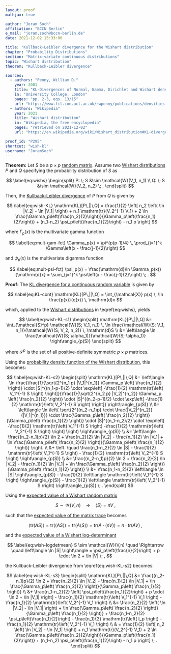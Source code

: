 ```yaml
---
layout: proof
mathjax: true

author: "Joram Soch"
affiliation: "BCCN Berlin"
e_mail: "joram.soch@bccn-berlin.de"
date: 2021-12-02 15:33:00

title: "Kullback-Leibler divergence for the Wishart distribution"
chapter: "Probability Distributions"
section: "Matrix-variate continuous distributions"
topic: "Wishart distribution"
theorem: "Kullback-Leibler divergence"

sources:
  - authors: "Penny, William D."
    year: 2001
    title: "KL-Divergences of Normal, Gamma, Dirichlet and Wishart densities"
    in: "University College, London"
    pages: "pp. 2-3, eqs. 13/15"
    url: "https://www.fil.ion.ucl.ac.uk/~wpenny/publications/densities.ps"
  - authors: "Wikipedia"
    year: 2021
    title: "Wishart distribution"
    in: "Wikipedia, the free encyclopedia"
    pages: "retrieved on 2021-12-02"
    url: "https://en.wikipedia.org/wiki/Wishart_distribution#KL-divergence"

proof_id: "P295"
shortcut: "wish-kl"
username: "JoramSoch"
---
```



**Theorem:** Let $S$ be a $p \times p$ [random matrix](/D/rmat). Assume two [Wishart distributions](/D/wish) $P$ and $Q$ specifying the probability distribution of $S$ as

$$ \label{eq:wishs}
\begin{split}
P: \; S &\sim \mathcal{W}(V_1, n_1) \\
Q: \; S &\sim \mathcal{W}(V_2, n_2) \; .
\end{split}
$$

Then, the [Kullback-Leibler divergence](/D/kl) of $P$ from $Q$ is given by

$$ \label{eq:wish-KL}
\mathrm{KL}[P\,||\,Q] = \frac{1}{2} \left[ n_2 \left( \ln |V_2| - \ln |V_1| \right) + n_1 \mathrm{tr}(V_2^{-1} V_1) + 2 \ln \frac{\Gamma_p\left(\frac{n_2}{2}\right)}{\Gamma_p\left(\frac{n_1}{2}\right)} + (n_1-n_2) \psi_p\left(\frac{n_1}{2}\right) - n_1 p \right]
$$

where $\Gamma_p(x)$ is the multivariate gamma function

$$ \label{eq:mult-gam-fct}
\Gamma_p(x) = \pi^{p(p-1)/4} \, \prod_{j=1}^k \Gamma\left(x - \frac{j-1}{2}\right)
$$

and $\psi_p(x)$ is the multivariate digamma function

$$ \label{eq:mult-psi-fct}
\psi_p(x) = \frac{\mathrm{d}\ln \Gamma_p(x)}{\mathrm{d}x} = \sum_{j=1}^k \psi\left(x - \frac{j-1}{2}\right) \; .
$$


**Proof:** The [KL divergence for a continuous random variable](/D/kl) is given by 

$$ \label{eq:KL-cont}
\mathrm{KL}[P\,||\,Q] = \int_{\mathcal{X}} p(x) \, \ln \frac{p(x)}{q(x)} \, \mathrm{d}x
$$

which, applied to the [Wishart distributions](/D/wish) in \eqref{eq:wishs}, yields

$$ \label{eq:wish-KL-s1}
\begin{split}
\mathrm{KL}[P\,||\,Q] &= \int_{\mathcal{S}^p} \mathcal{W}(S; V_1, n_1) \, \ln \frac{\mathcal{W}(S; V_1, n_1)}{\mathcal{W}(S; V_2, n_2)} \, \mathrm{d}S \\
&= \left\langle \ln \frac{\mathcal{W}(S; \alpha_1)}{\mathcal{W}(S; \alpha_1)} \right\rangle_{p(S)}
\end{split}
$$

where $\mathcal{S}^p$ is the set of all positive-definite symmetric $p \times p$ matrices.

Using the [probability density function of the Wishart distribution](/P/wish-pdf), this becomes:

$$ \label{eq:wish-KL-s2}
\begin{split}
\mathrm{KL}[P\,||\,Q] &= \left\langle \ln \frac{\frac{1}{\sqrt{2^{n_1 p} |V_1|^{n_1}} \Gamma_p \left( \frac{n_1}{2} \right)} \cdot |S|^{(n_1-p-1)/2} \cdot \exp\left[ -\frac{1}{2} \mathrm{tr}\left( V_1^{-1} S \right) \right]}{\frac{1}{\sqrt{2^{n_2 p} |V_2|^{n_2}} \Gamma_p \left( \frac{n_2}{2} \right)} \cdot |S|^{(n_2-p-1)/2} \cdot \exp\left[ -\frac{1}{2} \mathrm{tr}\left( V_2^{-1} S \right) \right]} \right\rangle_{p(S)} \\
&= \left\langle \ln \left( \sqrt{2^{(n_2-n_1)p} \cdot \frac{|V_2|^{n_2}}{|V_1|^{n_1}}} \cdot \frac{\Gamma_p\left( \frac{n_2}{2} \right)}{\Gamma_p\left( \frac{n_1}{2} \right)} \cdot |S|^{(n_1-n_2)/2} \cdot \exp\left[ -\frac{1}{2} \mathrm{tr}\left( V_1^{-1} S \right) -\frac{1}{2} \mathrm{tr}\left( V_2^{-1} S \right) \right] \right) \right\rangle_{p(S)} \\
&= \left\langle \frac{(n_2-n_1)p}{2} \ln 2 + \frac{n_2}{2} \ln |V_2| - \frac{n_1}{2} \ln |V_1| + \ln \frac{\Gamma_p\left( \frac{n_2}{2} \right)}{\Gamma_p\left( \frac{n_1}{2} \right)} \right. \\
&+ \left. \quad \frac{n_1-n_2}{2} \ln |S| - \frac{1}{2} \mathrm{tr}\left( V_1^{-1} S \right) - \frac{1}{2} \mathrm{tr}\left( V_2^{-1} S \right) \right\rangle_{p(S)} \\
&= \frac{(n_2-n_1)p}{2} \ln 2 + \frac{n_2}{2} \ln |V_2| - \frac{n_1}{2} \ln |V_1| + \ln \frac{\Gamma_p\left( \frac{n_2}{2} \right)}{\Gamma_p\left( \frac{n_1}{2} \right)} \\
&+ \frac{n_1-n_2}{2} \left\langle \ln |S| \right\rangle_{p(S)} - \frac{1}{2} \left\langle \mathrm{tr}\left( V_1^{-1} S \right) \right\rangle_{p(S)} - \frac{1}{2} \left\langle \mathrm{tr}\left( V_2^{-1} S \right) \right\rangle_{p(S)} \; .
\end{split}
$$

Using the [expected value of a Wishart random matrix](/P/wish-mean)

$$ \label{eq:wish-mean}
S \sim \mathcal{W}(V,n) \quad \Rightarrow \quad \left\langle S \right\rangle = n V \; ,
$$

such that the [expected value of the matrix trace](/P/mean-tr) becomes

$$ \label{eq:wish-trmean}
\left\langle \mathrm{tr}(AS) \right\rangle = \mathrm{tr}\left( \left\langle AS \right\rangle \right) = \mathrm{tr}\left( A \left\langle S \right\rangle \right) = \mathrm{tr}\left( A \cdot (nV) \right) = n \cdot \mathrm{tr}(AV) \; ,
$$

and the [expected value of a Wishart log-determinant](/P/wish-logdetmean)

$$ \label{eq:wish-logdetmean}
S \sim \mathcal{W}(V,n) \quad \Rightarrow \quad \left\langle \ln |S| \right\rangle = \psi_p\left(\frac{n}{2}\right) + p \cdot \ln 2 + \ln |V| \; ,
$$

the Kullback-Leibler divergence from \eqref{eq:wish-KL-s2} becomes:

$$ \label{eq:wish-KL-s3}
\begin{split}
\mathrm{KL}[P\,||\,Q] &= \frac{(n_2-n_1)p}{2} \ln 2 + \frac{n_2}{2} \ln |V_2| - \frac{n_1}{2} \ln |V_1| + \ln \frac{\Gamma_p\left( \frac{n_2}{2} \right)}{\Gamma_p\left( \frac{n_1}{2} \right)} \\
&+ \frac{n_1-n_2}{2} \left[ \psi_p\left(\frac{n_1}{2}\right) + p \cdot \ln 2 + \ln |V_1| \right] - \frac{n_1}{2} \mathrm{tr}\left( V_1^{-1} V_1 \right) - \frac{n_1}{2} \mathrm{tr}\left( V_2^{-1} V_1 \right) \\
&= \frac{n_2}{2} \left( \ln |V_2| - \ln |V_1| \right) + \ln \frac{\Gamma_p\left( \frac{n_2}{2} \right)}{\Gamma_p\left( \frac{n_1}{2} \right)} + \frac{n_1-n_2}{2} \psi_p\left(\frac{n_1}{2}\right) - \frac{n_1}{2} \mathrm{tr}\left( I_p \right) - \frac{n_1}{2} \mathrm{tr}\left( V_2^{-1} V_1 \right) \\
& = \frac{1}{2} \left[ n_2 \left( \ln |V_2| - \ln |V_1| \right) + n_1 \mathrm{tr}(V_2^{-1} V_1) + 2 \ln \frac{\Gamma_p\left(\frac{n_2}{2}\right)}{\Gamma_p\left(\frac{n_1}{2}\right)} + (n_1-n_2) \psi_p\left(\frac{n_1}{2}\right) - n_1 p \right] \; .
\end{split}
$$
